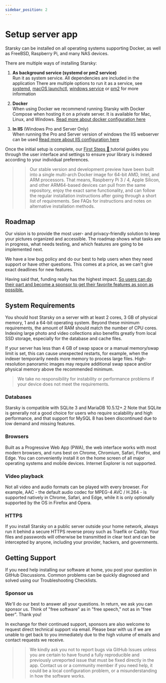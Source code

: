 ```yaml
---
sidebar_position: 2
---
```


# Setup server app

Starsky can be installed on all operating systems supporting Docker, as well as FreeBSD, Raspberry Pi, and many NAS devices.

There are multiple ways of installing Starsky:

1. **As background service (systemd or pm2 service)** <br />
   Run it as system service. All dependencies are included in the application
   There are multiple options to run it as a service, see [systemd](linux-systemd.md), [macOS launchctl](macos-launchctl.md), [windows service](windows-as-server/windows-service.md) or [pm2](pm2.md) for more information

2. **Docker** <br />
   When using Docker we recommend running Starsky with Docker Compose when hosting it on a private server. It is available for Mac, Linux, and Windows. [Read more about docker configuration here](docker-compose.md)

3. **In IIS** (Windows Pro and Server Only)<br />
   When running the Pro and Server version of windows the IIS webserver can be used [Read more about IIS configuration here](windows-as-server/iis.md)

Once the initial setup is complete, our [First Steps 👣 ](first-steps) tutorial guides you through the user interface and settings to ensure your library is indexed according to your individual preferences.

> > Our stable version and development preview have been built into a single multi-arch Docker image for 64-bit AMD, Intel, and ARM processors. That means, Raspberry Pi 3 / 4, Apple Silicon, and other ARM64-based devices can pull from the same repository, enjoy the exact same functionality, and can follow the regular installation instructions after going through a short list of requirements. See FAQs for instructions and notes on alternative installation methods.

## Roadmap

Our vision is to provide the most user- and privacy-friendly solution to keep your pictures organized and accessible. The roadmap shows what tasks are in progress, what needs testing, and which features are going to be implemented next.

We have a low bug policy and do our best to help users when they need support or have other questions. This comes at a price, as we can't give exact deadlines for new features.

Having said that, funding really has the highest impact. [So users can do their part and become a sponsor to get their favorite features as soon as possible.](https://www.paypal.me/qdrawmedia)

## System Requirements

You should host Starsky on a server with at least 2 cores, 3 GB of physical memory, 1 and a 64-bit operating system. Beyond these minimum requirements, the amount of RAM should match the number of CPU cores. Indexing large photo and video collections also benefits greatly from local SSD storage, especially for the database and cache files.

If your server has less than 4 GB of swap space or a manual memory/swap limit is set, this can cause unexpected restarts, for example, when the indexer temporarily needs more memory to process large files. High-resolution panoramic images may require additional swap space and/or physical memory above the recommended minimum.

> We take no responsibility for instability or performance problems if your device does not meet the requirements.

### Databases

Starsky is compatible with SQLite 3 and MariaDB 10.5.12+.2 Note that SQLite is generally not a good choice for users who require scalability and high performance, and that support for MySQL 8 has been discontinued due to low demand and missing features.

### Browsers

Built as a Progressive Web App (PWA), the web interface works with most modern browsers, and runs best on Chrome, Chromium, Safari, Firefox, and Edge. You can conveniently install it on the home screen of all major operating systems and mobile devices. Internet Explorer is not supported.

### Video playback

Not all video and audio formats can be played with every browser. For example, AAC - the default audio codec for MPEG-4 AVC / H.264 - is supported natively in Chrome, Safari, and Edge, while it is only optionally supported by the OS in Firefox and Opera.

### HTTPS

If you install Starsky on a public server outside your home network, always run it behind a secure HTTPS reverse proxy such as Traefik or Caddy. Your files and passwords will otherwise be transmitted in clear text and can be intercepted by anyone, including your provider, hackers, and governments.

## Getting Support

If you need help installing our software at home, you post your question in GitHub Discussions. Common problems can be quickly diagnosed and solved using our Troubleshooting Checklists.

### Sponsor us

We'll do our best to answer all your questions. In return, we ask you can sponsor us. Think of "free software" as in "free speech," not as in "free beer". Thank you!

In exchange for their continued support, sponsors are also welcome to request direct technical support via email. Please bear with us if we are unable to get back to you immediately due to the high volume of emails and contact requests we receive.

> > We kindly ask you not to report bugs via GitHub Issues unless you are certain to have found a fully reproducible and previously unreported issue that must be fixed directly in the app. Contact us or a community member if you need help, it could be a local configuration problem, or a misunderstanding in how the software works.
